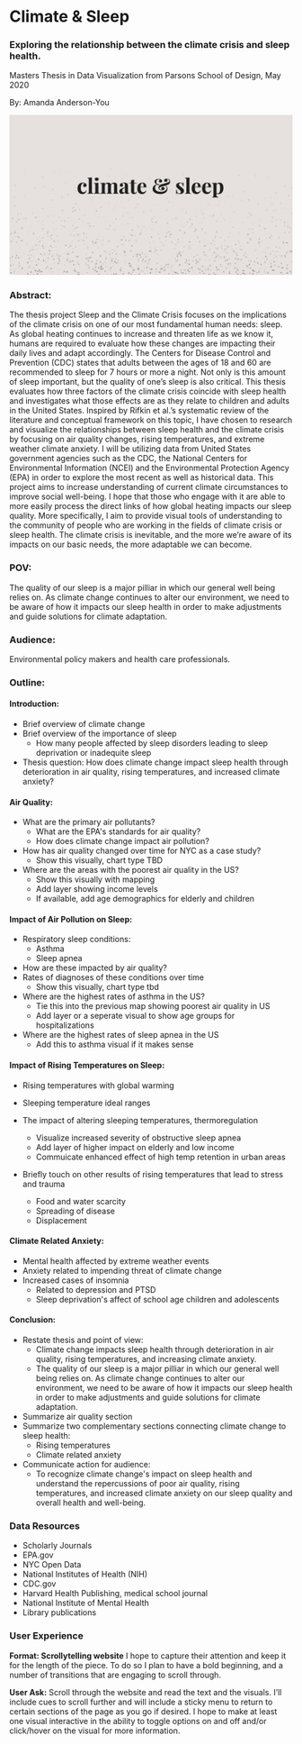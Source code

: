 # Climate & Sleep

### Exploring the relationship between the climate crisis and sleep health.

Masters Thesis in Data Visualization from Parsons School of Design, May 2020

By: Amanda Anderson-You


![PreviewImage](preview.png "Project Preview")


### Abstract: 
The thesis project Sleep and the Climate Crisis focuses on the implications of the climate crisis on one of our most fundamental human needs: sleep. As global heating continues to increase and threaten life as we know it, humans are required to evaluate how these changes are impacting their daily lives and adapt accordingly. The Centers for Disease Control and Prevention (CDC) states that adults between the ages of 18 and 60 are recommended to sleep for 7 hours or more a night. Not only is this amount of sleep important, but the quality of one’s sleep is also critical. This thesis evaluates how three factors of the climate crisis coincide with sleep health and investigates what those effects are as they relate to children and adults in the United States. Inspired by Rifkin et al.’s systematic review of the literature and conceptual framework on this topic, I have chosen to research and visualize the relationships between sleep health and the climate crisis by focusing on air quality changes, rising temperatures, and extreme weather climate anxiety. I will be utilizing data from United States government agencies such as the CDC, the National Centers for Environmental Information (NCEI) and the Environmental Protection Agency (EPA) in order to explore the most recent as well as historical data. This project aims to increase understanding of current climate circumstances to improve social well-being. I hope that those who engage with it are able to more easily process the direct links of how global heating impacts our sleep quality. More specifically, I aim to provide visual tools of understanding to the community of people who are working in the fields of climate crisis or sleep health. The climate crisis is inevitable, and the more we’re aware of its impacts on our basic needs, the more adaptable we can become. 




### POV: 

The quality of our sleep is a major pilliar in which our general well being relies on. As climate change continues to alter our environment, we need to be aware of how it impacts our sleep health in order to make adjustments and guide solutions for climate adaptation.

### Audience: 

Environmental policy makers and health care professionals.



### Outline:

#### Introduction:

- Brief overview of climate change
- Brief overview of the importance of sleep
  - How many people affected by sleep disorders leading to sleep deprivation or inadequite sleep
- Thesis question: How does climate change impact sleep health through deterioration in air quality, rising temperatures, and increased climate anxiety?



#### Air Quality:

- What are the primary air pollutants?
  - What are the EPA's standards for air quality?
  - How does climate change impact air pollution?
- How has air quality changed over time for NYC as a case study?
  - Show this visually, chart type TBD
- Where are the areas with the poorest air quality in the US?
  - Show this visually with mapping
  - Add layer showing income levels 
  - If available, add age demographics for elderly and children



#### Impact of Air Pollution on Sleep:

- Respiratory sleep conditions:
  - Asthma
  - Sleep apnea
- How are these impacted by air quality?
- Rates of diagnoses of these conditions over time
  - Show this visually, chart type tbd
- Where are the highest rates of asthma in the US?
  - Tie this into the previous map showing poorest air quality in US
  - Add layer or a seperate visual to show age groups for hospitalizations
- Where are the highest rates of sleep apnea in the US 
  - Add this to asthma visual if it makes sense



#### Impact of Rising Temperatures on Sleep:

- Rising temperatures with global warming
- Sleeping temperature ideal ranges
- The impact of altering sleeping temperatures, thermoregulation
  - Visualize increased severity of obstructive sleep apnea
  - Add layer of higher impact on elderly and low income
  - Commuicate enhanced effect of high temp retention in urban areas

- Briefly touch on other results of rising temperatures that lead to stress and trauma
  - Food and water scarcity
  - Spreading of disease
  - Displacement 



#### Climate Related Anxiety:

- Mental health affected by extreme weather events
- Anxiety related to impending threat of climate change
- Increased cases of insomnia
  - Related to depression and PTSD
  - Sleep deprivation's affect of school age children and adolescents



#### Conclusion:

- Restate thesis and point of view:
  - Climate change impacts sleep health through deterioration in air quality, rising temperatures, and increasing climate anxiety.
  - The quality of our sleep is a major pilliar in which our general well being relies on. As climate change continues to alter our environment, we need to be aware of how it impacts our sleep health in order to make adjustments and guide solutions for climate adaptation.
- Summarize air quality section
- Summarize two complementary sections connecting climate change to sleep health:
  - Rising temperatures
  - Climate related anxiety
- Communicate action for audience: 
  - To recognize climate change's impact on sleep health and understand the repercussions of poor air quality, rising temperatures, and increased climate anxiety on our sleep quality and overall health and well-being.


### Data Resources

- Scholarly Journals
- EPA.gov
- NYC Open Data
- National Institutes of Health (NIH)
- CDC.gov
- Harvard Health Publishing, medical school journal
- National Institute of Mental Health
- Library publications


### User Experience

**Format: Scrollytelling website**
I hope to capture their attention and keep it for the length of the piece. 
To do so I plan to have a bold beginning, and a number of transitions that are engaging to scroll through.

**User Ask:**
Scroll through the website and read the text and the visuals. I’ll include cues to scroll further 
and will include a sticky menu to return to certain sections of the page as you go if desired. 
I hope to make at least one visual interactive in the ability to toggle options on and off and/or 
click/hover on the visual for more information.

